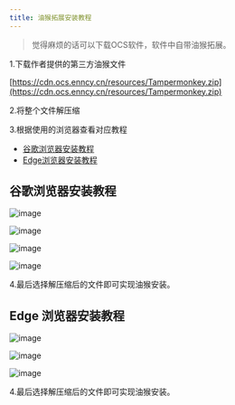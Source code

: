 ```yaml
---
title: 油猴拓展安装教程
---
```


> 觉得麻烦的话可以下载OCS软件，软件中自带油猴拓展。

1.下载作者提供的第三方油猴文件

[https://cdn.ocs.enncy.cn/resources/Tampermonkey.zip](https://cdn.ocs.enncy.cn/resources/Tampermonkey.zip)

2.将整个文件解压缩

3.根据使用的浏览器查看对应教程

- [谷歌浏览器安装教程](#谷歌浏览器安装教程)
- [Edge浏览器安装教程](#Edge浏览器安装教程)
 
## 谷歌浏览器安装教程
  

![image](https://user-images.githubusercontent.com/50533276/161514591-2a380cde-3dab-487b-a59e-3de040b301ec.png)


![image](https://user-images.githubusercontent.com/50533276/161514654-4fd8cdf9-1fc8-4702-ba46-0ffdde803fd1.png)


![image](https://user-images.githubusercontent.com/50533276/161514738-3e1c2a00-5194-4268-9dbc-d56d7ec3a647.png)


![image](https://user-images.githubusercontent.com/50533276/161514783-5066d304-3376-4268-8fa1-f2e2bd9a03e6.png)

4.最后选择解压缩后的文件即可实现油猴安装。


## Edge 浏览器安装教程

![image](https://user-images.githubusercontent.com/50533276/161516832-c2998dfb-249f-45e6-ab5e-1a256adc74b3.png)

![image](https://user-images.githubusercontent.com/50533276/161516973-b4750848-9624-44e4-bef1-103a7f02283b.png)

![image](https://user-images.githubusercontent.com/50533276/161517243-80a2829f-29e9-4aa3-a34a-f3e19d876516.png)

4.最后选择解压缩后的文件即可实现油猴安装。

